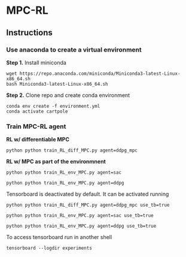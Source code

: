 # MPC-RL

## Instructions

### Use anaconda to create a virtual environment

**Step 1.** Install miniconda

```shell
wget https://repo.anaconda.com/miniconda/Miniconda3-latest-Linux-x86_64.sh
bash Miniconda3-latest-Linux-x86_64.sh
```

**Step 2.** Clone repo and create conda environment

```shell
conda env create -f environment.yml
conda activate cartpole
```

### Train MPC-RL agent

**RL w/ differentiable MPC**
```shell
python python train_RL_diff_MPC.py agent=ddpg_mpc
```
**RL w/ MPC as part of the environmnent**
```shell
python python train_RL_env_MPC.py agent=sac
```

```shell
python python train_RL_env_MPC.py agent=ddpg
```

Tensorboard is deactivated by default. It can be activated running 

```shell
python python train_RL_diff_MPC.py agent=ddpg_mpc use_tb=true
```

```shell
python python train_RL_env_MPC.py agent=sac use_tb=true
```

```shell
python python train_RL_env_MPC.py agent=ddpg use_tb=true
```

To access tensorboard run in another shell
```shell
tensorboard --logdir experiments
```